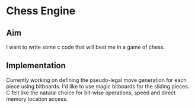 # Chess Engine

## Aim

I want to write some c code that will beat me in a game of chess.

## Implementation

Currently working on defining the pseudo-legal move generation for each piece using bitboards. I'd like to use magic bitboards for the sliding pieces. C felt like the natural choice for bit-wise operations, speed and direct memory location access.
